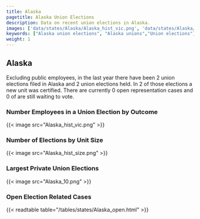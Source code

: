 ```yaml
---
title: Alaska
pagetitle: Alaska Union Elections
description: Data on recent union elections in Alaska.
images: ['data/states/Alaska/Alaska_hist_vic.png', 'data/states/Alaska/Alaska_hist_size.png', 'data/states/Alaska/Alaska_10.png']
keywords: ["Alaska union elections", "Alaska unions","Union elections"]
weight: 1
---
```

##  Alaska

Excluding public employees, in the last year there have been 2 union elections filed in Alaska and 2 union elections held. In 2 of those elections a new unit was certified. There are currently 0 open representation cases and 0 of are still waiting to vote.

### Number Employees in a Union Election by Outcome
{{< image src="Alaska_hist_vic.png" >}}

### Number of Elections by Unit Size
{{< image src="Alaska_hist_size.png" >}}

### Largest Private Union Elections
{{< image src="Alaska_10.png" >}}

### Open Election Related Cases
{{< readtable table="/tables/states/Alaska_open.html" >}}

